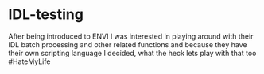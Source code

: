 # IDL-testing
After being introduced to ENVI I was interested in playing around with their IDL batch processing and other related functions and because they have their own scripting language I decided, what the heck lets play with that too #HateMyLife
